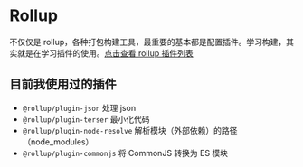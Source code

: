 # Rollup

不仅仅是 rollup，各种打包构建工具，最重要的基本都是配置插件。学习构建，其实就是在学习插件的使用。[点击查看 rollup 插件列表](https://github.com/rollup/awesome)

## 目前我使用过的插件

- `@rollup/plugin-json` 处理 json
- `@rollup/plugin-terser` 最小化代码
- `@rollup/plugin-node-resolve` 解析模块（外部依赖）的路径（node_modules）
- `@rollup/plugin-commonjs` 将 CommonJS 转换为 ES 模块
